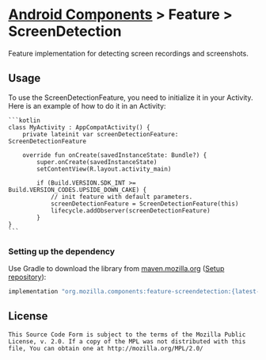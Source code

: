 # [Android Components](../../../README.md) > Feature > ScreenDetection

Feature implementation for detecting screen recordings and screenshots.

## Usage

To use the ScreenDetectionFeature, you need to initialize it in your Activity.
Here is an example of how to do it in an Activity:

    ```kotlin
    class MyActivity : AppCompatActivity() {
        private lateinit var screenDetectionFeature: ScreenDetectionFeature

        override fun onCreate(savedInstanceState: Bundle?) {
            super.onCreate(savedInstanceState)
            setContentView(R.layout.activity_main)

            if (Build.VERSION.SDK_INT >= Build.VERSION_CODES.UPSIDE_DOWN_CAKE) {
                // init feature with default parameters.
                screenDetectionFeature = ScreenDetectionFeature(this)
                lifecycle.addObserver(screenDetectionFeature)
            }
    }
    ```
### Setting up the dependency

Use Gradle to download the library from [maven.mozilla.org](https://maven.mozilla.org/) ([Setup repository](../../../README.md#maven-repository)):

```Groovy
implementation "org.mozilla.components:feature-screendetection:{latest-version}"
```

## License

    This Source Code Form is subject to the terms of the Mozilla Public
    License, v. 2.0. If a copy of the MPL was not distributed with this
    file, You can obtain one at http://mozilla.org/MPL/2.0/
